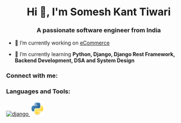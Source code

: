 <h1 align="center">Hi 👋, I'm Somesh Kant Tiwari</h1>
<h3 align="center">A passionate software engineer from India</h3>

- 🔭 I’m currently working on [eCommerce](https://github.com/someshktiwari/eCommerce)

- 🌱 I’m currently learning **Python, Django, Django Rest Framework, Backend Development, DSA and System Design**

<h3 align="left">Connect with me:</h3>
<p align="left">
</p>

<h3 align="left">Languages and Tools:</h3>
<p align="left"> <a href="https://www.djangoproject.com/" target="_blank" rel="noreferrer"> <img src="https://cdn.worldvectorlogo.com/logos/django.svg" alt="django" width="40" height="40"/> </a> <a href="https://www.python.org" target="_blank" rel="noreferrer"> <img src="https://raw.githubusercontent.com/devicons/devicon/master/icons/python/python-original.svg" alt="python" width="40" height="40"/> </a> </p>
